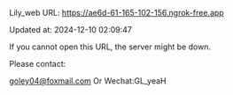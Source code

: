 Lily_web URL: https://ae6d-61-165-102-156.ngrok-free.app

Updated at: 2024-12-10 02:09:47

If you cannot open this URL, the server might be down.

Please contact: 

goley04@foxmail.com Or Wechat:GL_yeaH